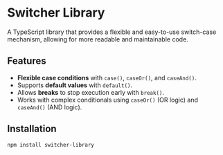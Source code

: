 # Switcher Library

A TypeScript library that provides a flexible and easy-to-use switch-case mechanism, allowing for more readable and maintainable code.

## Features

- **Flexible case conditions** with `case()`, `caseOr()`, and `caseAnd()`.
- Supports **default values** with `default()`.
- Allows **breaks** to stop execution early with `break()`.
- Works with complex conditionals using `caseOr()` (OR logic) and `caseAnd()` (AND logic).

## Installation

```bash
npm install switcher-library
```
